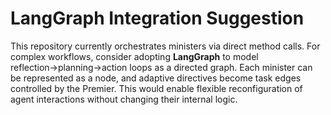 # LangGraph Integration Suggestion

This repository currently orchestrates ministers via direct method calls.
For complex workflows, consider adopting **LangGraph** to model
reflection→planning→action loops as a directed graph.
Each minister can be represented as a node, and adaptive directives become
task edges controlled by the Premier. This would enable flexible
reconfiguration of agent interactions without changing their internal logic.
